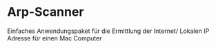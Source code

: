 # Arp-Scanner

Einfaches Anwendungspaket für die Ermittlung der Internet/ Lokalen IP Adresse für einen  Mac Computer
